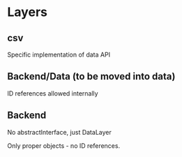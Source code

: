 
# Layers

## csv 

Specific implementation of data API

## 

## Backend/Data (to be moved into data)

ID references allowed internally

## Backend

No abstractInterface, just DataLayer

Only proper objects - no ID references.


